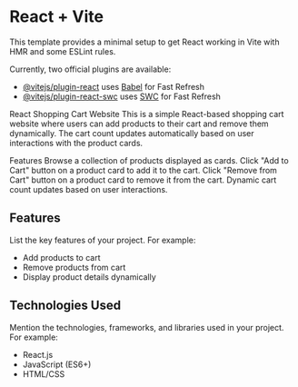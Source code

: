 # React + Vite

This template provides a minimal setup to get React working in Vite with HMR and some ESLint rules.

Currently, two official plugins are available:

- [@vitejs/plugin-react](https://github.com/vitejs/vite-plugin-react/blob/main/packages/plugin-react/README.md) uses [Babel](https://babeljs.io/) for Fast Refresh
- [@vitejs/plugin-react-swc](https://github.com/vitejs/vite-plugin-react-swc) uses [SWC](https://swc.rs/) for Fast Refresh


React Shopping Cart Website
This is a simple React-based shopping cart website where users can add products to their cart and remove them dynamically. The cart count updates automatically based on user interactions with the product cards.

Features
Browse a collection of products displayed as cards.
Click "Add to Cart" button on a product card to add it to the cart.
Click "Remove from Cart" button on a product card to remove it from the cart.
Dynamic cart count updates based on user interactions.

## Features

List the key features of your project. For example:
- Add products to cart
- Remove products from cart
- Display product details dynamically

## Technologies Used

Mention the technologies, frameworks, and libraries used in your project. For example:
- React.js
- JavaScript (ES6+)
- HTML/CSS
